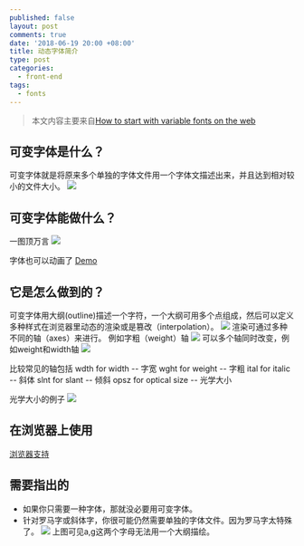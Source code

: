 ```yaml
---
published: false
layout: post
comments: true
date: '2018-06-19 20:00 +08:00'
title: 动态字体简介
type: post
categories:
  - front-end
tags:
  - fonts
---
```

> 本文内容主要来自[How to start with variable fonts on the web](https://www.zeichenschatz.net/typografie/how-to-start-with-variable-fonts-on-the-web.html)

## 可变字体是什么？
可变字体就是将原来多个单独的字体文件用一个字体文描述出来，并且达到相对较小的文件大小。
![](https://zeichenschatz.net/uploads/2018/05/static-font-files-vs-variable-font-files.png)


## 可变字体能做什么？
一图顶万言
![](https://zeichenschatz.net/uploads/2018/05/variable-fonts-weight-width-slant-axis-morphing.gif)

字体也可以动画了 [Demo](https://developer.microsoft.com/en-us/microsoft-edge/testdrive/demos/variable-fonts/)


## 它是怎么做到的？
可变字体用大纲(outline)描述一个字符，一个大纲可用多个点组成，然后可以定义多种样式在浏览器里动态的渲染或是篡改（interpolation）。
![](https://zeichenschatz.net/uploads/2018/04/variable-fonts-interpolation.gif)
渲染可通过多种不同的轴（axes）来进行。
例如字粗（weight）轴
![](https://zeichenschatz.net/uploads/2018/05/variable-fonts-named-instances-along-weight-axis.png)
可以多个轴同时改变，例如weight和width轴
![](https://zeichenschatz.net/uploads/2018/05/variable-fonts-venn-weight-axis-width-axis.png)

比较常见的轴包括
wdth for width -- 字宽
wght for weight -- 字粗
ital for italic -- 斜体
slnt for slant -- 倾斜
opsz for optical size -- 光学大小

光学大小的例子
![](https://zeichenschatz.net/uploads/2018/05/variable-font-optical-size-voto-serif-variable.png)

## 在浏览器上使用
[浏览器支持](https://caniuse.com/#search=variable%20fonts)


## 需要指出的
- 如果你只需要一种字体，那就没必要用可变字体。
- 针对罗马字或斜体字，你很可能仍然需要单独的字体文件。因为罗马字太特殊了。
![]({{site.baseurl}}/https://zeichenschatz.net/uploads/2018/05/variable-fonts-italics-with-different-letter-shapes.png)
上图可见a,g这两个字母无法用一个大纲描绘。

